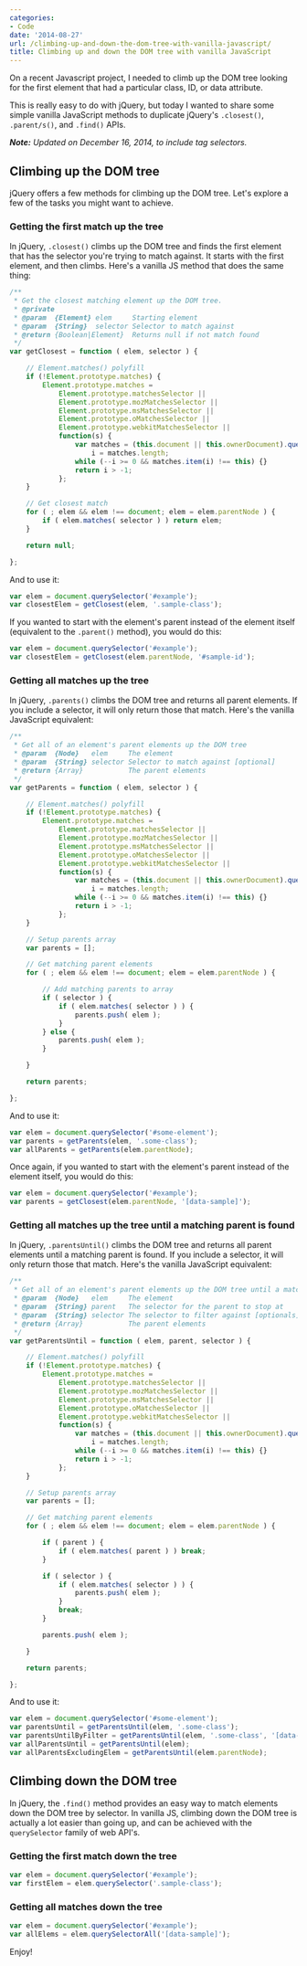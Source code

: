 ```yaml
---
categories:
- Code
date: '2014-08-27'
url: /climbing-up-and-down-the-dom-tree-with-vanilla-javascript/
title: Climbing up and down the DOM tree with vanilla JavaScript
---
```


On a recent Javascript project, I needed to climb up the DOM tree looking for the first element that had a particular class, ID, or data attribute.

This is really easy to do with jQuery, but today I wanted to share some simple vanilla JavaScript methods to duplicate jQuery's `.closest()`, `.parent/s()`, and `.find()` APIs.

***Note:*** *Updated on December 16, 2014, to include tag selectors.*


## Climbing up the DOM tree

jQuery offers a few methods for climbing up the DOM tree. Let's explore a few of the tasks you might want to achieve.

### Getting the first match up the tree

In jQuery, <code>.closest()</code> climbs up the DOM tree and finds the first element that has the selector you're trying to match against. It starts with the first element, and then climbs. Here's a vanilla JS method that does the same thing:

```javascript
/**
 * Get the closest matching element up the DOM tree.
 * @private
 * @param  {Element} elem     Starting element
 * @param  {String}  selector Selector to match against
 * @return {Boolean|Element}  Returns null if not match found
 */
var getClosest = function ( elem, selector ) {

	// Element.matches() polyfill
	if (!Element.prototype.matches) {
		Element.prototype.matches =
			Element.prototype.matchesSelector ||
			Element.prototype.mozMatchesSelector ||
			Element.prototype.msMatchesSelector ||
			Element.prototype.oMatchesSelector ||
			Element.prototype.webkitMatchesSelector ||
			function(s) {
				var matches = (this.document || this.ownerDocument).querySelectorAll(s),
					i = matches.length;
				while (--i >= 0 && matches.item(i) !== this) {}
				return i > -1;
			};
	}

	// Get closest match
	for ( ; elem && elem !== document; elem = elem.parentNode ) {
		if ( elem.matches( selector ) ) return elem;
	}

	return null;

};
```

And to use it:

```javascript
var elem = document.querySelector('#example');
var closestElem = getClosest(elem, '.sample-class');
```

If you wanted to start with the element's parent instead of the element itself (equivalent to the `.parent()` method), you would do this:


```javascript
var elem = document.querySelector('#example');
var closestElem = getClosest(elem.parentNode, '#sample-id');
```

### Getting all matches up the tree

In jQuery, `.parents()` climbs the DOM tree and returns all parent elements. If you include a selector, it will only return those that match. Here's the vanilla JavaScript equivalent:

```javascript
/**
 * Get all of an element's parent elements up the DOM tree
 * @param  {Node}   elem     The element
 * @param  {String} selector Selector to match against [optional]
 * @return {Array}           The parent elements
 */
var getParents = function ( elem, selector ) {

	// Element.matches() polyfill
	if (!Element.prototype.matches) {
		Element.prototype.matches =
			Element.prototype.matchesSelector ||
			Element.prototype.mozMatchesSelector ||
			Element.prototype.msMatchesSelector ||
			Element.prototype.oMatchesSelector ||
			Element.prototype.webkitMatchesSelector ||
			function(s) {
				var matches = (this.document || this.ownerDocument).querySelectorAll(s),
					i = matches.length;
				while (--i >= 0 && matches.item(i) !== this) {}
				return i > -1;
			};
	}

	// Setup parents array
	var parents = [];

	// Get matching parent elements
	for ( ; elem && elem !== document; elem = elem.parentNode ) {

		// Add matching parents to array
		if ( selector ) {
			if ( elem.matches( selector ) ) {
				parents.push( elem );
			}
		} else {
			parents.push( elem );
		}

	}

	return parents;

};
```

And to use it:

```javascript
var elem = document.querySelector('#some-element');
var parents = getParents(elem, '.some-class');
var allParents = getParents(elem.parentNode);
```

Once again, if you wanted to start with the element's parent instead of the element itself, you would do this:

```javascript
var elem = document.querySelector('#example');
var parents = getClosest(elem.parentNode, '[data-sample]');
```

### Getting all matches up the tree until a matching parent is found

In jQuery, `.parentsUntil()` climbs the DOM tree and returns all parent elements until a matching parent is found. If you include a selector, it will only return those that match. Here's the vanilla JavaScript equivalent:

```javascript
/**
 * Get all of an element's parent elements up the DOM tree until a matching parent is found
 * @param  {Node}   elem     The element
 * @param  {String} parent   The selector for the parent to stop at
 * @param  {String} selector The selector to filter against [optionals]
 * @return {Array}           The parent elements
 */
var getParentsUntil = function ( elem, parent, selector ) {

	// Element.matches() polyfill
	if (!Element.prototype.matches) {
		Element.prototype.matches =
			Element.prototype.matchesSelector ||
			Element.prototype.mozMatchesSelector ||
			Element.prototype.msMatchesSelector ||
			Element.prototype.oMatchesSelector ||
			Element.prototype.webkitMatchesSelector ||
			function(s) {
				var matches = (this.document || this.ownerDocument).querySelectorAll(s),
					i = matches.length;
				while (--i >= 0 && matches.item(i) !== this) {}
				return i > -1;
			};
	}

	// Setup parents array
	var parents = [];

	// Get matching parent elements
	for ( ; elem && elem !== document; elem = elem.parentNode ) {

		if ( parent ) {
			if ( elem.matches( parent ) ) break;
		}

		if ( selector ) {
			if ( elem.matches( selector ) ) {
				parents.push( elem );
			}
			break;
		}

		parents.push( elem );

	}

	return parents;

};
```

And to use it:

```javascript
var elem = document.querySelector('#some-element');
var parentsUntil = getParentsUntil(elem, '.some-class');
var parentsUntilByFilter = getParentsUntil(elem, '.some-class', '[data-something]');
var allParentsUntil = getParentsUntil(elem);
var allParentsExcludingElem = getParentsUntil(elem.parentNode);
```

## Climbing down the DOM tree

In jQuery, the `.find()` method provides an easy way to match elements down the DOM tree by selector. In vanilla JS, climbing down the DOM tree is actually a lot easier than going up, and can be achieved with the `querySelector` family of web API's.

### Getting the first match down the tree

```javascript
var elem = document.querySelector('#example');
var firstElem = elem.querySelector('.sample-class');
```

### Getting all matches down the tree

```javascript
var elem = document.querySelector('#example');
var allElems = elem.querySelectorAll('[data-sample]');
```

Enjoy!
